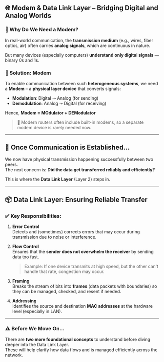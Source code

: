 ## 🌐 Modem & Data Link Layer – Bridging Digital and Analog Worlds

### 🧩 Why Do We Need a Modem?

In real-world communication, the **transmission medium** (e.g., wires, fiber optics, air) often carries **analog signals**, which are continuous in nature.

But many devices (especially computers) **understand only digital signals** — binary 0s and 1s.

### 🔄 Solution: Modem

To enable communication between such **heterogeneous systems**, we need a **Modem** – a **physical layer device** that converts signals:

- **Modulation**: Digital ➝ Analog (for sending)
- **Demodulation**: Analog ➝ Digital (for receiving)

Hence, **Modem = MOdulator + DEModulator**

> 📝 Modern routers often include built-in modems, so a separate modem device is rarely needed now.

---

## 🔁 Once Communication is Established…

We now have physical transmission happening successfully between two peers.  
The next concern is: **Did the data get transferred reliably and efficiently?**

This is where the **Data Link Layer** (Layer 2) steps in.

---

## 📦 Data Link Layer: Ensuring Reliable Transfer

### ✅ Key Responsibilities:

1. **Error Control**  
   Detects and (sometimes) corrects errors that may occur during transmission due to noise or interference.

2. **Flow Control**  
   Ensures that the **sender does not overwhelm the receiver** by sending data too fast.

   > Example: If one device transmits at high speed, but the other can't handle that rate, congestion may occur.

3. **Framing**  
   Breaks the stream of bits into **frames** (data packets with boundaries) so they can be managed, checked, and resent if needed.

4. **Addressing**  
   Identifies the source and destination **MAC addresses** at the hardware level (especially in LAN).

---

### ⚠️ Before We Move On…

There are **two more foundational concepts** to understand before diving deeper into the Data Link Layer.  
These will help clarify how data flows and is managed efficiently across the network.
